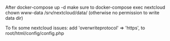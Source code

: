 After docker-compose up -d make sure to docker-compose exec nextcloud chown www-data /srv/nextcloud/data/ (otherwise no permission to write data dir)

To fix some nextcloud issues: add 'overwriteprotocol' => 'https', to root/html/config/config.php
